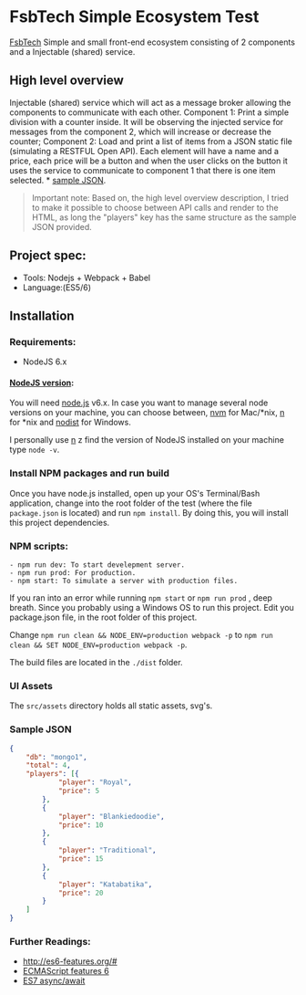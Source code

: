 # FsbTech Simple Ecosystem Test

[FsbTech](http://www.fsbtech.com/)
Simple and small front-end ecosystem consisting of 2 components and a Injectable (shared) service.

## High level overview

Injectable (shared) service which will act as a message broker allowing the components to
communicate with each other.
Component 1: Print a simple division with a counter inside. It will be observing the injected service
for messages from the component 2, which will increase or decrease the counter;
Component 2: Load and print a list of items from a JSON static file (simulating a RESTFUL Open
API). Each element will have a name and a price, each price will be a button and when the user
clicks on the button it uses the service to communicate to component 1 that there is one item
selected.  * [sample JSON](#sample-json).

> Important note: Based on, the high level overview description, I tried to make it possible to choose between API calls and render to the HTML, as long the "players" key has the same structure as the sample JSON provided.

## Project spec:
  - Tools: Nodejs + Webpack + Babel
  - Language:(ES5/6)


## Installation

### Requirements:

  - NodeJS 6.x

  
#### <u>NodeJS version</u>:

You will need [node.js](https://nodejs.org) v6.x. In case you want to manage several node versions on your machine, you can choose between, [nvm](https://github.com/creationix/nvm) for Mac/*nix, [n](https://github.com/tj/n) for *nix and [nodist](https://github.com/marcelklehr/nodist) for Windows.

I personally use [n](https://github.com/tj/n)
z find the version of NodeJS installed on your machine type `node -v`.

### Install NPM packages and run build

Once you have node.js installed, open up your OS's Terminal/Bash application, change into the root folder of the test (where the file `package.json` is located) and run `npm install`.
By doing this, you will install this project dependencies.

### NPM scripts:
    - npm run dev: To start develepment server.
    - npm run prod: For production.
    - npm start: To simulate a server with production files.
    
If you ran into an error while running ```npm start``` or ```npm run prod``` , deep breath.
Since you probably using a Windows OS to run this project.
Edit you package.json file, in the root folder of this project.

Change ```npm run clean && NODE_ENV=production webpack -p``` to ```npm run clean && SET NODE_ENV=production webpack -p```.


The build files are located in the `./dist` folder.

### UI Assets
The `src/assets` directory holds all static assets, svg's.

### Sample JSON

```JSON
{
	"db": "mongo1",
	"total": 4,
	"players": [{
			"player": "Royal",
			"price": 5
		},
		{
			"player": "Blankiedoodie",
			"price": 10
		},
		{
			"player": "Traditional",
			"price": 15
		},
		{
			"player": "Katabatika",
			"price": 20
		}
	]
}
```
 
 
 ### Further Readings:
  - http://es6-features.org/#
  - [ECMAScript features 6](https://github.com/lukehoban/es6features/blob/master/README.md)
  - [ES7 async/await](http://rossboucher.com/await/#/)
